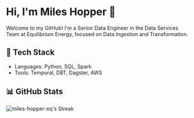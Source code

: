 # Hi, I'm Miles Hopper 👋

Welcome to my GitHub! I'm a Senior Data Engineer in the Data Services Team at Equilibrium Energy, focused on Data Ingestion and Transformation.

## 🔧 Tech Stack
- Languages: Python, SQL, Spark
- Tools: Temporal, DBT, Dagster, AWS

## 📊 GitHub Stats
![miles-hopper-eq's Streak](https://github-readme-streak-stats.herokuapp.com/?user=miles-hopper-eq&theme=vue-dark&hide_border=true)

